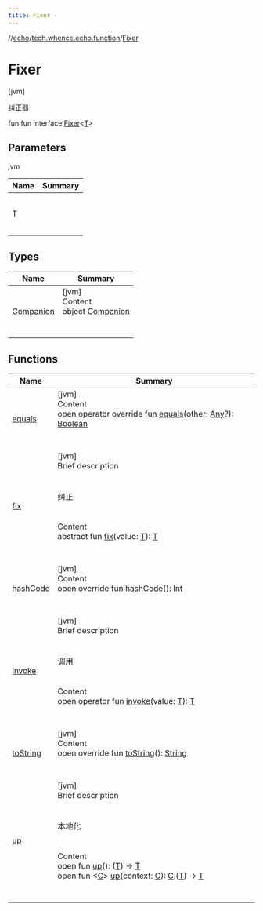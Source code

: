 ```yaml
---
title: Fixer -
---
```

//[echo](../../index.md)/[tech.whence.echo.function](../index.md)/[Fixer](index.md)



# Fixer  
 [jvm] 

纠正器

fun fun interface [Fixer](index.md)<[T](index.md)>   


## Parameters  
  
jvm  
  
|  Name|  Summary| 
|---|---|
| T| <br><br><br><br>
  


## Types  
  
|  Name|  Summary| 
|---|---|
| [Companion](-companion/index.md)| [jvm]  <br>Content  <br>object [Companion](-companion/index.md)  <br><br><br>


## Functions  
  
|  Name|  Summary| 
|---|---|
| [equals](../../tech.whence.echo.webclient.response.exception/-response-unrecognized-exception/index.md#kotlin/Any/equals/#kotlin.Any?/PointingToDeclaration/)| [jvm]  <br>Content  <br>open operator override fun [equals](../../tech.whence.echo.webclient.response.exception/-response-unrecognized-exception/index.md#kotlin/Any/equals/#kotlin.Any?/PointingToDeclaration/)(other: [Any](https://kotlinlang.org/api/latest/jvm/stdlib/kotlin/-any/index.html)?): [Boolean](https://kotlinlang.org/api/latest/jvm/stdlib/kotlin/-boolean/index.html)  <br><br><br>
| [fix](fix.md)| [jvm]  <br>Brief description  <br><br><br>纠正<br><br>  <br>Content  <br>abstract fun [fix](fix.md)(value: [T](index.md)): [T](index.md)  <br><br><br>
| [hashCode](../../tech.whence.echo.webclient.response.exception/-response-unrecognized-exception/index.md#kotlin/Any/hashCode/#/PointingToDeclaration/)| [jvm]  <br>Content  <br>open override fun [hashCode](../../tech.whence.echo.webclient.response.exception/-response-unrecognized-exception/index.md#kotlin/Any/hashCode/#/PointingToDeclaration/)(): [Int](https://kotlinlang.org/api/latest/jvm/stdlib/kotlin/-int/index.html)  <br><br><br>
| [invoke](invoke.md)| [jvm]  <br>Brief description  <br><br><br>调用<br><br>  <br>Content  <br>open operator fun [invoke](invoke.md)(value: [T](index.md)): [T](index.md)  <br><br><br>
| [toString](../../tech.whence.echo.webclient.response.exception/-response-unrecognized-exception/index.md#kotlin/Any/toString/#/PointingToDeclaration/)| [jvm]  <br>Content  <br>open override fun [toString](../../tech.whence.echo.webclient.response.exception/-response-unrecognized-exception/index.md#kotlin/Any/toString/#/PointingToDeclaration/)(): [String](https://kotlinlang.org/api/latest/jvm/stdlib/kotlin/-string/index.html)  <br><br><br>
| [up](up.md)| [jvm]  <br>Brief description  <br><br><br>本地化<br><br>  <br>Content  <br>open fun [up](up.md)(): ([T](index.md)) -> [T](index.md)  <br>open fun <[C](up.md)> [up](up.md)(context: [C](up.md)): [C](up.md).([T](index.md)) -> [T](index.md)  <br><br><br>

